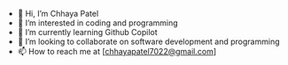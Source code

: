 - 👋 Hi, I’m Chhaya Patel
- 👀 I’m interested in coding and programming
- 🌱 I’m currently learning Github Copilot
- 💞️ I’m looking to collaborate on software development and programming
- 📫 How to reach me at [chhayapatel7022@gmail.com]


<!---
chhaya7022/chhaya7022 is a ✨ special ✨ repository because its `README.md` (this file) appears on your GitHub profile.
You can click the Preview link to take a look at your changes.
--->
